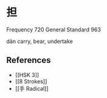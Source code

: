 # 担
Frequency 720
General Standard 963

dān
carry, bear, undertake

## References
- [[HSK 3]]
- [[8 Strokes]]
- [[手 Radical]]